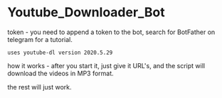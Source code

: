# Youtube_Downloader_Bot

token - you need to append a token to the bot, search for BotFather on telegram for a tutorial.

`uses youtube-dl version 2020.5.29`

how it works - 
after you start it, just give it URL's, and the script will download the videos in MP3 format.

the rest will just work.
